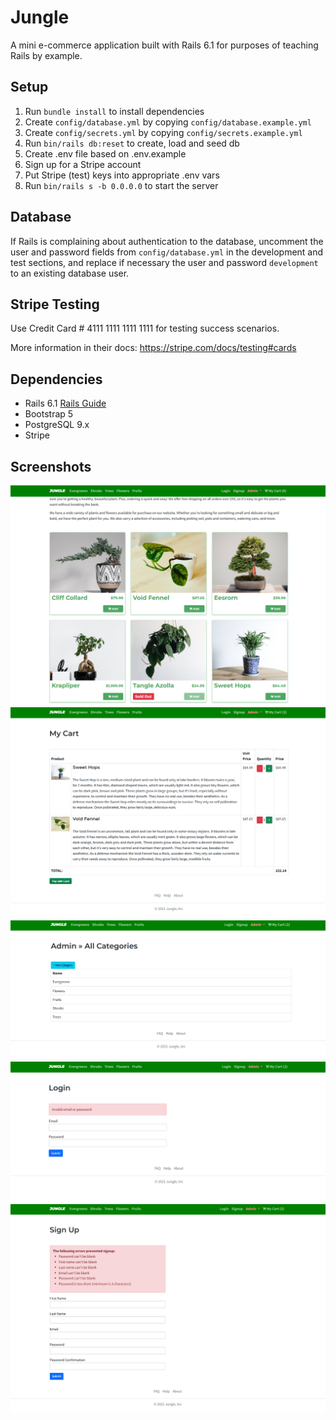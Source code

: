# Jungle

A mini e-commerce application built with Rails 6.1 for purposes of teaching Rails by example.

## Setup

1. Run `bundle install` to install dependencies
2. Create `config/database.yml` by copying `config/database.example.yml`
3. Create `config/secrets.yml` by copying `config/secrets.example.yml`
4. Run `bin/rails db:reset` to create, load and seed db
5. Create .env file based on .env.example
6. Sign up for a Stripe account
7. Put Stripe (test) keys into appropriate .env vars
8. Run `bin/rails s -b 0.0.0.0` to start the server

## Database

If Rails is complaining about authentication to the database, uncomment the user and password fields from `config/database.yml` in the development and test sections, and replace if necessary the user and password `development` to an existing database user.

## Stripe Testing

Use Credit Card # 4111 1111 1111 1111 for testing success scenarios.

More information in their docs: <https://stripe.com/docs/testing#cards>

## Dependencies

- Rails 6.1 [Rails Guide](http://guides.rubyonrails.org/v6.1/)
- Bootstrap 5
- PostgreSQL 9.x
- Stripe

## Screenshots
!["Main page"](https://github.com/vikkisupurrbe/jungle-rails/blob/master/docs/Main%20page.png?raw=true)\
!["Cart"](https://github.com/vikkisupurrbe/jungle-rails/blob/master/docs/Cart.png?raw=true)\
!["Category"](https://github.com/vikkisupurrbe/jungle-rails/blob/master/docs/Category.png?raw=true)\
!["Login"](https://github.com/vikkisupurrbe/jungle-rails/blob/master/docs/Login.png?raw=true)\
!["Signup"](https://github.com/vikkisupurrbe/jungle-rails/blob/master/docs/Signup.png?raw=true)